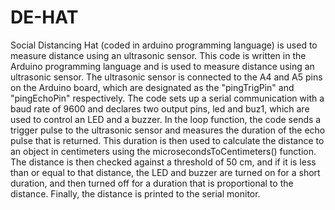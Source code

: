 # DE-HAT
Social Distancing Hat (coded in arduino programming language) is used to measure distance using an ultrasonic sensor.
This code is written in the Arduino programming language and is used to measure distance using an ultrasonic sensor. The ultrasonic sensor is connected to the A4 and A5 pins on the Arduino board, which are designated as the "pingTrigPin" and "pingEchoPin" respectively. The code sets up a serial communication with a baud rate of 9600 and declares two output pins, led and buz1, which are used to control an LED and a buzzer.
In the loop function, the code sends a trigger pulse to the ultrasonic sensor and measures the duration of the echo pulse that is returned. This duration is then used to calculate the distance to an object in centimeters using the microsecondsToCentimeters() function.
The distance is then checked against a threshold of 50 cm, and if it is less than or equal to that distance, the LED and buzzer are turned on for a short duration, and then turned off for a duration that is proportional to the distance. Finally, the distance is printed to the serial monitor.
